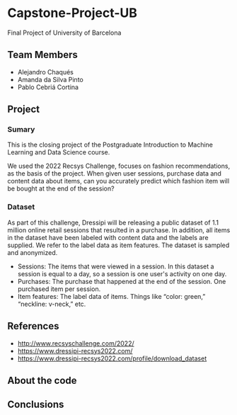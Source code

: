 # Capstone-Project-UB
Final Project of University of Barcelona


## Team Members
- Alejandro Chaqués 
- Amanda da Silva Pinto
- Pablo Cebriá Cortina

## Project

### Sumary

This is the closing project of the Postgraduate Introduction to Machine Learning and Data Science course. 

We used the 2022 Recsys Challenge, focuses on fashion recommendations, as the basis of the project. When given user sessions, purchase data and content data about items, can you accurately predict which fashion item will be bought at the end of the session?

### Dataset
As part of this challenge, Dressipi will be releasing a public dataset of 1.1 million online retail sessions that resulted in a purchase. In addition, all items in the dataset have been labeled with content data and the labels are supplied. We refer to the label data as item features. The dataset is sampled and anonymized.

- Sessions: The items that were viewed in a session. In this dataset a session is equal to a day, so a session is one user's activity on one day.
- Purchases: The purchase that happened at the end of the session. One purchased item per session.
- Item features: The label data of items. Things like “color: green,” “neckline: v-neck,” etc.

## References

- http://www.recsyschallenge.com/2022/
- https://www.dressipi-recsys2022.com/
- https://www.dressipi-recsys2022.com/profile/download_dataset

## About the code



## Conclusions


